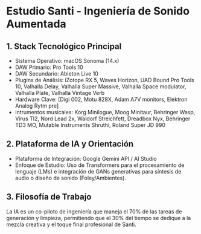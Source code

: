 # Estudio Santi - Ingeniería de Sonido Aumentada

## 1. Stack Tecnológico Principal

- Sistema Operativo: macOS Sonoma (14.x)
- DAW Primario: Pro Tools 10 
- DAW Secundario: Ableton Live 10
- Plugins de Análisis: iZotope RX 5, Waves Horizon, UAD Bound Pro Tools 10, Valhalla Delay, Valhalla Super Massive, Valhalla Space modulator, Valhalla Plate, Valhalla Vintage Verb
- Hardware Clave: [Digi 002, Motu 828X, Adam A7V monitors, Elektron Analog Rytm pre]
- intrumentos musicales: Korg Minilogue, Moog Minitaur, Behringer Wasp, Virus TI2, Nord Lead 2x, Waldorf Streichfett, Dreadbox Nyx, Behringer TD3 MO, Mutable Instruments Shruthi, Roland Super JD 990

## 2. Plataforma de IA y Orientación

- Plataforma de Integración: Google Gemini API / AI Studio
- Enfoque de Estudio: Uso de Transformers para el procesamiento de lenguaje (LMs) e integración de GANs generativas para síntesis de audio o diseño de sonido (Foley/Ambientes).

## 3. Filosofía de Trabajo

La IA es un co-piloto de ingeniería que maneja el 70% de las tareas de generación y limpieza, permitiendo que el 30% del tiempo se dedique a la mezcla creativa y el toque final profesional de Santi.

